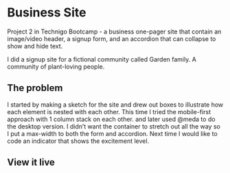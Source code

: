 # Business Site

Project 2 in Technigo Bootcamp - a business one-pager site that contain an image/video header, a signup form, and an accordion that can collapse to show and hide text. 

I did a signup site for a fictional community called Garden family. A community of plant-loving people.

## The problem

I started by making a sketch for the site and drew out boxes to illustrate how each element is nested with each other. This time I tried the mobile-first approach with 1 column stack on each other. and later used @meda to do the desktop version. I didn’t want the container to stretch out all the way so I put a max-width to both the form and accordion. Next time I would like to code an indicator that shows the excitement level.


## View it live

